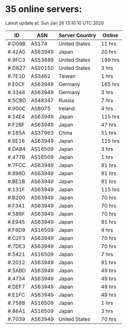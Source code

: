 # 35 online servers:

Latest update at: Sun Jan 26 13:10:10 UTC 2020

| ID | ASN | Server Country | Online |
| -- | --- | -------------- | ------ |
| #.D09B | AS174 | United States | 11 hrs |
| #.42A0 | AS63949 | Japan | 20 hrs |
| #.9FC3 | AS53889 | United States | 199 hrs |
| #.D827 | AS20150 | United States | 3 hrs |
| #.7E1D | AS3462 | Taiwan | 1 hrs |
| #.E0CF | AS63949 | Germany | 165 hrs |
| #.3344 | AS63949 | Germany | 3 hrs |
| #.5CBD | AS48347 | Russia | 7 hrs |
| #.900C | AS8075 | Ireland | 4 hrs |
| #.14E4 | AS63949 | Japan | 115 hrs |
| #.F2BF | AS63949 | Japan | 47 hrs |
| #.165A | AS37963 | China | 51 hrs |
| #.6E16 | AS63949 | Japan | 115 hrs |
| #.DAB4 | AS16509 | Japan | 3 hrs |
| #.477B | AS16509 | Japan | 1 hrs |
| #.7FCC | AS63949 | Japan | 91 hrs |
| #.898D | AS63949 | Japan | 91 hrs |
| #.BE1B | AS63949 | Japan | 91 hrs |
| #.131F | AS63949 | Japan | 115 hrs |
| #.B200 | AS63949 | Japan | 70 hrs |
| #.F341 | AS63949 | Japan | 70 hrs |
| #.586F | AS63949 | Japan | 70 hrs |
| #.E945 | AS63949 | Japan | 91 hrs |
| #.F6D9 | AS16509 | Japan | 4 hrs |
| #.C2F3 | AS63949 | Japan | 70 hrs |
| #.7DE3 | AS63949 | Japan | 70 hrs |
| #.5421 | AS16509 | Japan | 7 hrs |
| #.2012 | AS63949 | Japan | 91 hrs |
| #.5ABD | AS63949 | Japan | 49 hrs |
| #.4734 | AS63949 | Japan | 49 hrs |
| #.DEF7 | AS63949 | Japan | 49 hrs |
| #.E1FC | AS63949 | Japan | 49 hrs |
| #.758B | AS16509 | Japan | 1 hrs |
| #.86A1 | AS16509 | Japan | 3 hrs |
| #.7039 | AS63949 | United States | 70 hrs |

